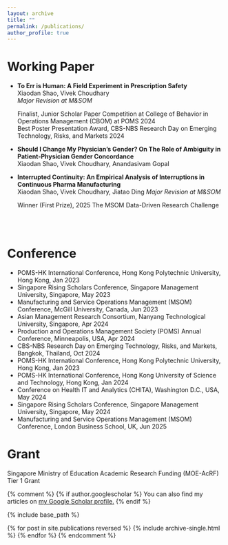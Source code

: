 ```yaml
---
layout: archive
title: ""
permalink: /publications/
author_profile: true
---
```


Working Paper
==============
- **To Err is Human: A Field Experiment in Prescription Safety** <br/>
  Xiaodan Shao, Vivek Choudhary <br/>
  *Major Revision at M&SOM*
  
  Finalist, Junior Scholar Paper Competition at College of Behavior in Operations Management (CBOM) at POMS 2024 <br/>
  Best Poster Presentation Award, CBS-NBS Research Day on Emerging Technology, Risks, and Markets 2024


- **Should I Change My Physician’s Gender? On The Role of Ambiguity in Patient-Physician Gender Concordance** <br/>
  Xiaodan Shao, Vivek Choudhary, Anandasivam Gopal

 
- **Interrupted Continuity: An Empirical Analysis of Interruptions in Continuous Pharma Manufacturing** <br/>
  Xiaodan Shao, Vivek Choudhary, Jiatao Ding
  *Major Revision at M&SOM* 
  
  Winner (First Prize), 2025 The MSOM Data-Driven Research Challenge

<br/>
<br/>

Conference
==============
  - POMS-HK International Conference, Hong Kong Polytechnic University, Hong Kong, Jan 2023 
  - Singapore Rising Scholars Conference, Singapore Management University, Singapore, May 2023
  - Manufacturing and Service Operations Management (MSOM) Conference, McGill University, Canada, Jun 2023
  - Asian Management Research Consortium, Nanyang Technological University, Singapore, Apr 2024
  - Production and Operations Management Society (POMS) Annual Conference, Minneapolis, USA, Apr 2024
  - CBS-NBS Research Day on Emerging Technology, Risks, and Markets, Bangkok, Thailand, Oct 2024
  - POMS-HK International Conference, Hong Kong Polytechnic University, Hong Kong, Jan 2023
  - POMS-HK International Conference, Hong Kong University of Science and Technology, Hong Kong, Jan 2024
  - Conference on Health IT and Analytics (CHITA), Washington D.C., USA, May 2024
  - Singapore Rising Scholars Conference, Singapore Management University, Singapore, May 2024
  - Manufacturing and Service Operations Management (MSOM) Conference, London Business School, UK, Jun 2025


Grant
==============
Singapore Ministry of Education Academic Research Funding (MOE-AcRF) Tier 1 Grant

{% comment %}
{% if author.googlescholar %}
  You can also find my articles on <u><a href="{{author.googlescholar}}">my Google Scholar profile</a>.</u>
{% endif %}

{% include base_path %}

{% for post in site.publications reversed %}
  {% include archive-single.html %}
{% endfor %}
{% endcomment %}
